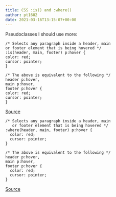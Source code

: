 ```yaml
---
title: CSS :is() and :where()
author: pt1602
date: 2021-03-16T13:15:07+00:00
---
```

Pseudoclasses I should use more:

```
/* Selects any paragraph inside a header, main
or footer element that is being hovered */
:is(header, main, footer) p:hover {
color: red;
cursor: pointer;
}

/* The above is equivalent to the following */
header p:hover,
main p:hover,
footer p:hover {
color: red;
cursor: pointer;
}
```

[Source](https://developer.mozilla.org/en-US/docs/Web/CSS/:is)

```
/* Selects any paragraph inside a header, main
   or footer element that is being hovered */
:where(header, main, footer) p:hover {
  color: red;
  cursor: pointer;
}

/* The above is equivalent to the following */
header p:hover,
main p:hover,
footer p:hover {
  color: red;
  cursor: pointer;
}
```

[Source](https://developer.mozilla.org/en-US/docs/Web/CSS/:where)
